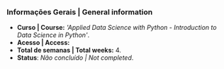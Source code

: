 ### **Informações Gerais | General information**
- **Curso | Course:** _'Applied Data Science with Python - Introduction to Data Science in Python'_.
- **Acesso | Access:**
- **Total de semanas | Total weeks:** 4.
- **Status**: _Não concluído | Not completed_.
